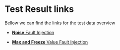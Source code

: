<h1>Test Result links</h1>
<p> Bellow we can find the links for the test data overview </p>

<ul>
  <li><p><a href="NoiseTests.html"><b>Noise</b> Fault Injection</a>
  <li><p><a href="Freeze_and_Max.html"><b>Max and Freeze</b> Value Fault Injection</a>
